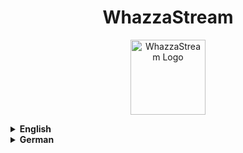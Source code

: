 <h1 align="center">WhazzaStream</h1>

<p align="center">
  <img src="https://whazza.de/online_sachen/images/github/whazzastream.png"
       alt="WhazzaStream Logo" width="120"/>
</p>

<details> <summary><strong>English</strong></summary>

> **Note:** This project was created as a private hobby.  
> Because most free streaming setups don’t offer a login system, I quickly built one myself.  
> I’m not a professional, but the code runs stably enough to experiment with.

### Short Description
WhazzaStream is a **self-hosting setup** for live streaming  
(**RTMP ingest → HLS output**) including a web panel.  
Current latency: **5 – 12 seconds**.

The web panel also contains a small shop where users can unlock smilies, alternative fonts, text effects (blur, wave, glitch) and an individual profile color with their coins.

---

### Requirements
- Linux host (tested with **Debian 12**)  
- **Docker** + **Docker Compose**  
- Externally accessible **MariaDB**  
- Ports **1935** (RTMP) & **8090** (HLS) open

---

### Installation (Quick Start)
```bash
# Clone the repository directly under /home (simplifies the installer)
cd /home
git clone https://github.com/whazza1983/streaming.git
cd streaming

# Prepare and start the installer
chmod 0755 install.sh
./install.sh

```

---

**Info**

- **Smilies**: Animated Noto Emoji from  
  <https://googlefonts.github.io/noto-emoji-animation/>
- **Fonts**: Various Google Fonts, included completely offline in the repository (no external requests)

</details>

<details> <summary><strong>German</strong></summary>

> **Hinweis:** Dieses Projekt ist als privates Hobby entstanden.
> Weil die meisten kostenlosen Streaming-Setups kein Login-System bieten, habe ich kurzerhand selbst eines gebaut.
> Ich bin zwar kein Profi, doch der Code läuft stabil genug um damit zu experimentieren.

### Kurzbeschreibung
WhazzaStream ist ein **Self-Hosting-Setup** für Livestreaming  
(**RTMP-Ingest → HLS-Ausgabe**) inklusive Web-Panel.  
Aktuelle Latenz: **5 – 12 Sekunden**.

Das Web-Panel enthält außerdem einen kleinen Shop, in dem Nutzer mit ihren Coins Smilies, alternative Schriftarten, Texteffekte (blur, wave, glitch) sowie eine individuelle Profilfarbe freischalten können.

---

### Voraussetzungen
- Linux-Host (getestet mit **Debian 12**)  
- **Docker** + **Docker Compose**  
- Extern erreichbare **MariaDB**  
- Ports **1935** (RTMP) & **8090** (HLS) offen

---

### Installation (Quick Start)
```bash
# Repository direkt unter /home klonen (vereinfacht den Installer)
cd /home
git clone https://github.com/whazza1983/streaming.git
cd streaming

# Installer vorbereiten und starten
chmod 0755 install.sh
./install.sh

```

---

**Info**

- **Smilies**: Animierte Noto-Emoji von  
  <https://googlefonts.github.io/noto-emoji-animation/>
- **Fonts**: Verschiedene Google-Fonts, komplett **offline** im Repository enthalten (keine externen Requests)

</details>

